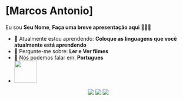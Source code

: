 # [Marcos Antonio] 

Eu sou <strong>Seu Nome</strong>, <strong>Faça uma breve apresentação aqui</strong> 👨🏻‍💻 

- 🚀 Atualmente estou aprendendo: <strong>Coloque as linguagens que você atualmente está aprendendo</strong> 
- 💬 Pergunte-me sobre: <strong>Ler e Ver filmes</strong>
- 📣 Nós podemos falar em: <strong>Portugues</strong>
- <img src="https://external-preview.redd.it/ABz-iz3TcqtFIN8_PXDCdYApHAAY5j_XaFnuUKnZmts.gif?auto=webp&s=4050f98076b5134fc0c97563a15f79c6725a74cc" width="60px">

<div align="center">

  <a href="#" alt="Gmail">
    <img src="https://img.shields.io/badge/-Gmail-FF0000?style=flat-square&labelColor=FF0000&logo=gmail&logoColor=white&link=marcosvilabela123@gmail.com"/></a>

  <a href="#" alt="Linkedin">
    <img src="https://img.shields.io/badge/-Linkedin-0e76a8?style=flat-square&logo=Linkedin&logoColor=white&link=LINK-DO-SEU-LINKEDIN" /></a>

  <a href="#" alt="Instagram">
    <img src="https://img.shields.io/badge/-Instagram-DF0174?style=flat-square&labelColor=DF0174&logo=instagram&logoColor=white&link=marcos__bezerra"/></a>

</div>
